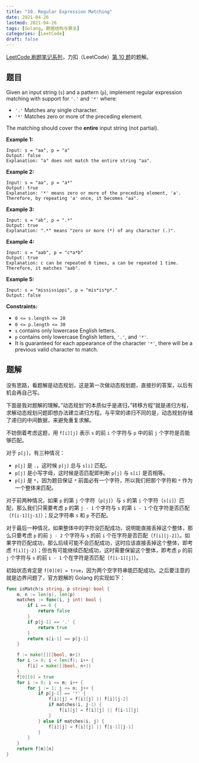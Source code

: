 ```yaml
---
title: "10. Regular Expression Matching"
date: 2021-04-26
lastmod: 2021-04-26
tags: [Golang, 数据结构与算法]
categories: [LeetCode]
draft: false
---
```


[LeetCode 刷题笔记系列](/posts/leetcode/leetcode)，力扣（LeetCode）[第 10 题](https://leetcode-cn.com/problems/regular-expression-matching)的题解。

<!--more-->

## 题目

Given an input string (`s`) and a pattern (`p`), implement regular expression matching with support for `'.'` and `'*'` where:

- `'.'` Matches any single character.​​​​
- `'*'` Matches zero or more of the preceding element.

The matching should cover the **entire** input string (not partial).

**Example 1:**

```text
Input: s = "aa", p = "a"
Output: false
Explanation: "a" does not match the entire string "aa".
```

**Example 2:**

```text
Input: s = "aa", p = "a*"
Output: true
Explanation: '*' means zero or more of the preceding element, 'a'. Therefore, by repeating 'a' once, it becomes "aa".
```

**Example 3:**

```text
Input: s = "ab", p = ".*"
Output: true
Explanation: ".*" means "zero or more (*) of any character (.)".
```

**Example 4:**

```text
Input: s = "aab", p = "c*a*b"
Output: true
Explanation: c can be repeated 0 times, a can be repeated 1 time. Therefore, it matches "aab".
```

**Example 5:**

```text
Input: s = "mississippi", p = "mis*is*p*."
Output: false
```

**Constraints:**

- `0 <= s.length <= 20`
- `0 <= p.length <= 30`
- `s` contains only lowercase English letters.
- `p` contains only lowercase English letters, `'.'`, and `'*'`.
- It is guaranteed for each appearance of the character `'*'`, there will be a previous valid character to match.

## 题解

没有思路，看题解是动态规划，这是第一次做动态规划题，直接抄的答案，以后有机会再自己写。

下面是我对题解的理解。”动态规划“的本质似乎是递归，”转移方程“就是递归方程，求解动态规划问题即想办法建立递归方程。与平常的递归不同的是，动态规划存储了递归的中间数据，来避免重复求解。

不妨倒着考虑这题，用 `f[i][j]` 表示 `s` 的前 `i` 个字符与 `p` 中的前 `j` 个字符是否能够匹配。

对于 `p[j]`，有三种情况：

- `p[j]` 是 `.`，这时候 `p[j]` 总与 `s[i]` 匹配。
- `p[j]` 是小写字母，这时候是否匹配即判断 `p[j]` 与 `s[i]` 是否相等。
- `p[j]` 是 `*`，因为题目保证 `*` 前面必有一个字符，所以我们把那个字符和 `*` 作为一个整体来匹配。

对于前两种情况，如果 `p` 的第 `j` 个字符（`p[j]`）与 `s` 的第 `i` 个字符（`s[i]`）匹配，那么我们只需要考虑 `p` 的第 `j - 1` 个字符与 `s` 的第 `i - 1` 个在字符是否匹配（`f[i-1][j-1]`）；反之字符串 `s` 和 `p` 不匹配。

对于最后一种情况，如果整体中的字符没匹配成功，说明能直接丢掉这个整体，那么只要考虑 `p` 的前 `j - 2` 个字符与 `s` 的前 `i` 个在字符是否匹配（`f[i][j-2]`）。如果字符匹配成功，那么后续可能不会匹配成功，这时应该直接丢掉这个整体，即考虑 `f[i][j-2]`；但也有可能继续匹配成功，这时需要保留这个整体，即考虑 `p` 的前 `j` 个字符与 `s` 的前 `i - 1` 个在字符是否匹配（`f[i-1][j]`）。

初始状态肯定是 `f[0][0] = true`，因为两个空字符串能匹配成功。之后要注意的就是边界问题了，官方题解的 Golang 的实现如下：

```go
func isMatch(s string, p string) bool {
    m, n := len(s), len(p)
    matches := func(i, j int) bool {
        if i == 0 {
            return false
        }
        if p[j-1] == '.' {
            return true
        }
        return s[i-1] == p[j-1]
    }

    f := make([][]bool, m+1)
    for i := 0; i < len(f); i++ {
        f[i] = make([]bool, n+1)
    }
    f[0][0] = true
    for i := 0; i <= m; i++ {
        for j := 1; j <= n; j++ {
            if p[j-1] == '*' {
                f[i][j] = f[i][j] || f[i][j-2]
                if matches(i, j-1) {
                    f[i][j] = f[i][j] || f[i-1][j]
                }
            } else if matches(i, j) {
                f[i][j] = f[i][j] || f[i-1][j-1]
            }
        }
    }
    return f[m][n]
}
```
